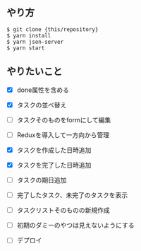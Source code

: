 ## やり方

```
$ git clone {this/repository}
$ yarn install 
$ yarn json-server
$ yarn start
```


## やりたいこと

- [x] done属性を含める
- [x] タスクの並べ替え
- [ ] タスクそのものをformにして編集
- [ ] Reduxを導入して一方向から管理
- [x] タスクを作成した日時追加
- [x] タスクを完了した日時追加
- [ ] タスクの期日追加
- [ ] 完了したタスク、未完了のタスクを表示
- [ ] タスクリストそのものの新規作成
- [ ] 初期のダミーのやつは見えないようにする
- [ ] デプロイ





